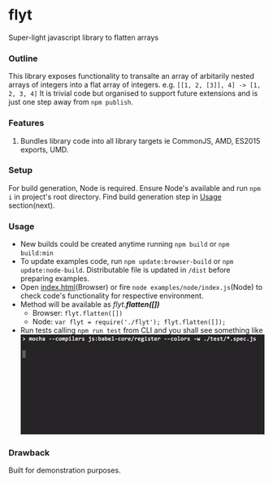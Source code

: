 # flyt
Super-light javascript library to flatten arrays

### Outline

This library exposes functionality to transalte an array of
arbitarily nested arrays of integers into a flat array of integers. e.g. 
`[[1, 2, [3]], 4] -> [1, 2, 3, 4]`
It is trivial code but organised to support future extensions and is just
one step away from `npm publish`.

### Features

1. Bundles library code into all library targets ie CommonJS, AMD, ES2015 exports, UMD.

### Setup
For build generation, Node is required. Ensure Node's available and run `npm i` in project's root directory. Find build generation step in [Usage](#Usage) section(next). 

### Usage
- New builds could be created anytime running `npm build` or `npm build:min`
- To update examples code, run `npm update:browser-build` or `npm update:node-build`. Distributable file is updated in `/dist` before
  preparing examples.
- Open [index.html](/examples/browser/index.html)(Browser) or fire `node examples/node/index.js`(Node) to check code's
  functionality for respective environment. 
- Method will be available as _flyt.**flatten([])**_
    - Browser: `flyt.flatten([])`
    - Node: `var flyt = require('./flyt'); flyt.flatten([]);`
- Run tests calling `npm run test` from CLI and you shall see something like
  ![flyt_test_pass](/res/flyt_test_pass.gif)

### Drawback

Built for demonstration purposes.
